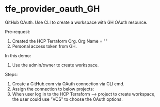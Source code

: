 # tfe_provider_oauth_GH
GitHub OAuth. Use CLI to create a workspace with GH OAuth resource. 

Pre-request: 
1. Created the HCP Terraform Org. Org Name = ""
2. Personal access token from GH. 

In this demo: 
1. Use the admin/owner to create workspace.


Steps: 
1. Create a GitHub.com via OAuth connection via CLI cmd. 
2. Assign the connection to below projects: 
3. When user log in to the HCP Terraform --> project to create workspace, the user could use "VCS" to choose the OAuth options. 